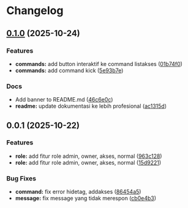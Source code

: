 # Changelog

## [0.1.0](https://github.com/solyren/dibo/compare/dibo-v0.0.1...dibo-v0.1.0) (2025-10-24)


### Features

* **commands:** add button interaktif ke command listakses ([01b74f0](https://github.com/solyren/dibo/commit/01b74f0267037a4a5eb7399374f648acdf60e34c))
* **commands:** add command kick ([5e93b7e](https://github.com/solyren/dibo/commit/5e93b7ee9a294d4c27868830f39be52d2a6374c5))


### Docs

* Add banner to README.md ([46c6e0c](https://github.com/solyren/dibo/commit/46c6e0cf9c6c7a832c38b03f10f4ee31453bec64))
* **readme:** update dokumentasi ke lebih profesional ([ac1315d](https://github.com/solyren/dibo/commit/ac1315dabd496030f98ebd3a85c73440a90a86aa))

## 0.0.1 (2025-10-22)


### Features

* **role:** add fitur role admin, owner, akses, normal ([963c128](https://github.com/solyren/dibo/commit/963c12851814bc775b8877f632718edd50ae5bfe))
* **role:** add fitur role admin, owner, akses, normal ([15d9221](https://github.com/solyren/dibo/commit/15d9221fac9e256da70109ecfc380adfcfec45b8))


### Bug Fixes

* **command:** fix error hidetag, addakses ([86454a5](https://github.com/solyren/dibo/commit/86454a536fd086f7399f2e41022b9070b5ee5609))
* **message:** fix message yang tidak merespon ([cb0e4b3](https://github.com/solyren/dibo/commit/cb0e4b301bda14e86676e2e8caec0ba07a61f6a5))

